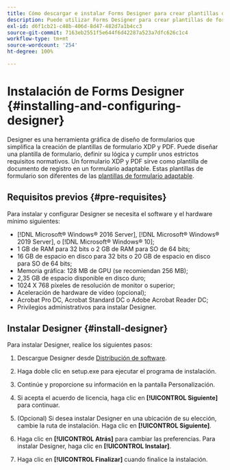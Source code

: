 ```yaml
---
title: Cómo descargar e instalar Forms Designer para crear plantillas de documento de registro
description: Puede utilizar Forms Designer para crear plantillas de formulario XDP y PDF que sirvan de plantilla para un documento de registro. Designer está disponible con la licencia de  [!DNL AEM Forms] .
exl-id: d6f1cb21-c48b-406d-8d47-482d7a1b4cc3
source-git-commit: 7163eb2551f5e644f6d42287a523a7dfc626c1c4
workflow-type: tm+mt
source-wordcount: '254'
ht-degree: 100%

---
```


# Instalación de Forms Designer {#installing-and-configuring-designer}

Designer es una herramienta gráfica de diseño de formularios que simplifica la creación de plantillas de formulario XDP y PDF. Puede diseñar una plantilla de formulario, definir su lógica y cumplir unos estrictos requisitos normativos. Un formulario XDP y PDF sirve como plantilla de documento de registro en un formulario adaptable. Estas plantillas de formulario son diferentes de las [plantillas de formulario adaptable](template-editor.md).

## Requisitos previos {#pre-requisites}

Para instalar y configurar Designer se necesita el software y el hardware mínimo siguientes:

* [!DNL Microsoft® Windows® 2016 Server], [!DNL Microsoft® Windows® 2019 Server], o [!DNL Microsoft® Windows® 10];
* 1 GB de RAM para 32 bits o 2 GB de RAM para SO de 64 bits;
* 16 GB de espacio en disco para 32 bits o 20 GB de espacio en disco para SO de 64 bits;
* Memoria gráfica: 128 MB de GPU (se recomiendan 256 MB);
* 2,35 GB de espacio disponible en disco duro;
* 1024 X 768 píxeles de resolución de monitor o superior;
* Aceleración de hardware de vídeo (opcional);
* Acrobat Pro DC, Acrobat Standard DC o Adobe Acrobat Reader DC;
* Privilegios administrativos para instalar Designer.

## Instalar Designer {#install-designer}

Para instalar Designer, realice los siguientes pasos:

1. Descargue Designer desde [Distribución de software](https://experience.adobe.com/downloads).

1. Haga doble clic en setup.exe para ejecutar el programa de instalación.
1. Continúe y proporcione su información en la pantalla Personalización.
1. Si acepta el acuerdo de licencia, haga clic en **[!UICONTROL Siguiente]** para continuar.
1. (Opcional) Si desea instalar Designer en una ubicación de su elección, cambie la ruta de instalación. Haga clic en **[!UICONTROL Siguiente]**.
1. Haga clic en **[!UICONTROL Atrás]** para cambiar las preferencias. Para instalar Designer, haga clic en **[!UICONTROL Instalar]**.
1. Haga clic en **[!UICONTROL Finalizar]** cuando finalice la instalación.
